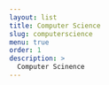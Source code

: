 ```yaml
---
layout: list
title: Computer Science
slug: computerscience
menu: true
order: 1
description: >
  Computer Scinence
---
```

